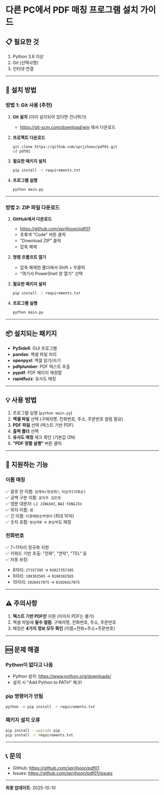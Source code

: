 # 다른 PC에서 PDF 매칭 프로그램 설치 가이드

## 📋 필요한 것
1. Python 3.8 이상
2. Git (선택사항)
3. 인터넷 연결

---

## 🚀 설치 방법

### 방법 1: Git 사용 (추천)

1. **Git 설치** (이미 설치되어 있다면 건너뛰기)
   - https://git-scm.com/download/win 에서 다운로드

2. **프로젝트 다운로드**
   ```bash
   git clone https://github.com/sprjihoon/pdf01.git
   cd pdf01
   ```

3. **필요한 패키지 설치**
   ```bash
   pip install -r requirements.txt
   ```

4. **프로그램 실행**
   ```bash
   python main.py
   ```

---

### 방법 2: ZIP 파일 다운로드

1. **GitHub에서 다운로드**
   - https://github.com/sprjihoon/pdf01
   - 초록색 "Code" 버튼 클릭
   - "Download ZIP" 클릭
   - 압축 해제

2. **명령 프롬프트 열기**
   - 압축 해제한 폴더에서 Shift + 우클릭
   - "여기서 PowerShell 창 열기" 선택

3. **필요한 패키지 설치**
   ```bash
   pip install -r requirements.txt
   ```

4. **프로그램 실행**
   ```bash
   python main.py
   ```

---

## 📦 설치되는 패키지

- **PySide6**: GUI 프로그램
- **pandas**: 엑셀 파일 처리
- **openpyxl**: 엑셀 읽기/쓰기
- **pdfplumber**: PDF 텍스트 추출
- **pypdf**: PDF 페이지 재정렬
- **rapidfuzz**: 유사도 매칭

---

## 💡 사용 방법

1. 프로그램 실행 (`python main.py`)
2. **엑셀 파일** 선택 (구매자명, 전화번호, 주소, 주문번호 컬럼 필요)
3. **PDF 파일** 선택 (텍스트 기반 PDF)
4. **출력 폴더** 선택
5. **유사도 매칭** 체크 확인 (기본값 ON)
6. **"PDF 정렬 실행"** 버튼 클릭

---

## 🎯 지원하는 기능

### 이름 매칭
✅ 괄호 안 이름: `임재숙(양성희)`, `이순자[이화순]`  
✅ 공백 구분 이름: `윤익주 김민정`  
✅ 영문 대문자: `LI JINGSHI`, `BAI FENGJIU`  
✅ 외자 이름: `셈`  
✅ 긴 이름: `이경애본순박영아` (최대 10자)  
✅ 숫자 포함: `본순박0` → `본순박`도 매칭  

### 전화번호
✅ 7~11자리 정규화 지원  
✅ 키워드 기반 추출: "전화", "연락", "TEL" 등  
✅ 자동 보정:
   - 8자리: `27357395` → `01027357395`
   - 9자리: `108302565` → `0108302565`
   - 10자리: `1026417075` → `01026417075`

---

## ⚠️ 주의사항

1. **텍스트 기반 PDF만** 지원 (이미지 PDF는 불가)
2. 엑셀 파일에 **필수 컬럼**: 구매자명, 전화번호, 주소, 주문번호
3. 매칭은 **4가지 정보 모두 확인** (이름+전화+주소+주문번호)

---

## 🆘 문제 해결

### Python이 없다고 나옴
- Python 설치: https://www.python.org/downloads/
- 설치 시 "Add Python to PATH" 체크!

### pip 명령어가 안됨
```bash
python -m pip install -r requirements.txt
```

### 패키지 설치 오류
```bash
pip install --upgrade pip
pip install -r requirements.txt
```

---

## 📞 문의
- GitHub: https://github.com/sprjihoon/pdf01
- Issues: https://github.com/sprjihoon/pdf01/issues

---

**최종 업데이트**: 2025-10-10

